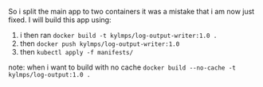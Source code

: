 So i split the main app to two containers it was a mistake that i am now just fixed. I will build this app using:
1) i then ran `docker build -t kylmps/log-output-writer:1.0 .`
2) then `docker push kylmps/log-output-writer:1.0`
3) then `kubectl apply -f manifests/`

note: when i want to build with no cache `docker build --no-cache -t kylmps/log-output:1.0 .`

